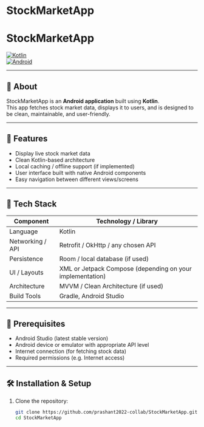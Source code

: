 # StockMarketApp
# StockMarketApp

[![Kotlin](https://img.shields.io/badge/Kotlin-100%25-blue.svg)](https://kotlinlang.org/)  
[![Android](https://img.shields.io/badge/Android–Studio-green.svg)](https://developer.android.com/studio)  

---

## 📝 About

StockMarketApp is an **Android application** built using **Kotlin**.  
This app fetches stock market data, displays it to users, and is designed to be clean, maintainable, and user-friendly.

---

## 🚀 Features

- Display live stock market data  
- Clean Kotlin-based architecture  
- Local caching / offline support (if implemented)  
- User interface built with native Android components  
- Easy navigation between different views/screens  

---

## 📁 Tech Stack

| Component | Technology / Library |
|-----------|----------------------|
| Language | Kotlin |
| Networking / API | Retrofit / OkHttp / any chosen API |
| Persistence | Room / local database (if used) |
| UI / Layouts | XML or Jetpack Compose (depending on your implementation) |
| Architecture | MVVM / Clean Architecture (if used) |
| Build Tools | Gradle, Android Studio |

---

## 🔧 Prerequisites

- Android Studio (latest stable version)  
- Android device or emulator with appropriate API level  
- Internet connection (for fetching stock data)  
- Required permissions (e.g. Internet access)  

---

## 🛠 Installation & Setup

1. Clone the repository:  
   ```bash
   git clone https://github.com/prashant2022-collab/StockMarketApp.git
   cd StockMarketApp
